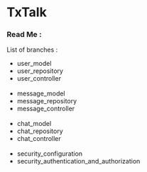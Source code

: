 # TxTalk

### Read Me :

List of branches :

- user_model
- user_repository
- user_controller
  \
  &nbsp;
- message_model
- message_repository
- message_controller
  \
  &nbsp;
- chat_model
- chat_repository
- chat_controller
  \
  &nbsp;
- security_configuration
- security_authentication_and_authorization
